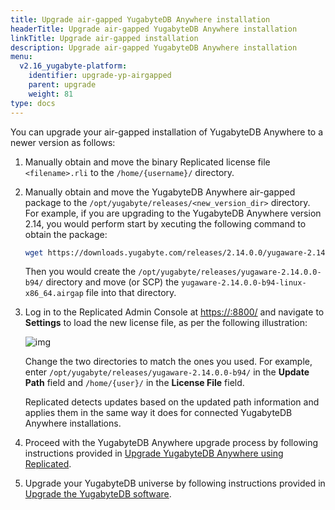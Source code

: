 ```yaml
---
title: Upgrade air-gapped YugabyteDB Anywhere installation
headerTitle: Upgrade air-gapped YugabyteDB Anywhere installation
linkTitle: Upgrade air-gapped installation
description: Upgrade air-gapped YugabyteDB Anywhere installation
menu:
  v2.16_yugabyte-platform:
    identifier: upgrade-yp-airgapped
    parent: upgrade
    weight: 81
type: docs
---
```


You can upgrade your air-gapped installation of YugabyteDB Anywhere to a newer version as follows:

1. Manually obtain and move the binary Replicated license file `<filename>.rli` to the `/home/{username}/`  directory.

2. Manually obtain and move the YugabyteDB Anywhere air-gapped package to the `/opt/yugabyte/releases/<new_version_dir>` directory. For example, if you are upgrading to the YugabyteDB Anywhere version 2.14, you would perform start by xecuting the following command to obtain the package:

   ```sh
   wget https://downloads.yugabyte.com/releases/2.14.0.0/yugaware-2.14.0.0-b94-linux-x86_64.airgap
   ```

   Then you would create the `/opt/yugabyte/releases/yugaware-2.14.0.0-b94/` directory and move (or SCP) the `yugaware-2.14.0.0-b94-linux-x86_64.airgap` file into that directory.

3. Log in to the Replicated Admin Console at <https://:8800/> and navigate to **Settings** to load the new license file, as per the following illustration:

   ![img](/images/yp/airgap-settings.png)

   Change the two directories to match the ones you used. For example, enter `/opt/yugabyte/releases/yugaware-2.14.0.0-b94/` in the **Update Path** field and `/home/{user}/` in the **License File** field.

   Replicated detects updates based on the updated path information and applies them in the same way it does for connected YugabyteDB Anywhere installations.

4. Proceed with the YugabyteDB Anywhere upgrade process by following instructions provided in
   [Upgrade YugabyteDB Anywhere using Replicated](../upgrade-yp-replicated/).

5. Upgrade your YugabyteDB universe by following instructions provided in [Upgrade the YugabyteDB software](../../manage-deployments/upgrade-software/).

